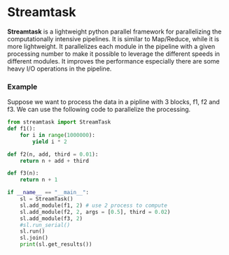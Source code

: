 # Streamtask
**Streamtask** is a lightweight python parallel framework for parallelizing the computationally intensive pipelines. It is similar to Map/Reduce, while it is more lightweight. It parallelizes each module in the pipeline with a given processing number to make it possible to leverage the different speeds in different modules. It improves the performance especially there are some heavy I/O operations in the pipeline.

### Example
Suppose we want to process the data in a pipline with 3 blocks, f1, f2 and f3. We can use the following code to  parallelize the processing.

``` python
from streamtask import StreamTask
def f1():
    for i in range(1000000):
        yield i * 2

def f2(n, add, third = 0.01):
    return n + add + third

def f3(n):
    return n + 1

if __name__ == "__main__":
    sl = StreamTask()
    sl.add_module(f1, 2) # use 2 process to compute
    sl.add_module(f2, 2, args = [0.5], third = 0.02)
    sl.add_module(f3, 2)
    #sl.run_serial()
    sl.run()
    sl.join()
    print(sl.get_results())
```
